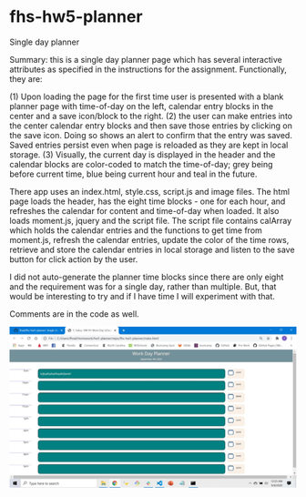 # fhs-hw5-planner
Single day planner 

Summary:  this is a single day planner page which has several interactive attributes as specified in the instructions for the assignment.  Functionally, they are:

(1) Upon loading the page for the first time user is presented with a blank planner page with time-of-day on the left, calendar entry blocks in the center and a save icon/block to the right.
(2) the user can make entries into the center calendar entry blocks and then save those entries by clicking on the save icon.  Doing so shows an alert to confirm that the entry was saved. Saved entries persist even when page is reloaded as they are kept in local storage. 
(3) Visually, the current day is displayed in the header and the calendar blocks are color-coded to match the time-of-day; grey being before current time, blue being current hour and teal in the future. 

There app uses an index.html, style.css, script.js and image files.  The html page loads the header, has the eight time blocks - one for each hour, and refreshes the calendar for content and time-of-day when loaded. It also loads moment.js, jquery and the script file.   The script file contains calArray which holds the calendar entries and the functions to get time from moment.js, refresh the calendar entries, update the color of the time rows, retrieve and store the calendar entries in local storage and listen to the save button for click action by the user. 

I did not auto-generate the planner time blocks since there are only eight and the requirement was for a single day, rather than multiple.  But, that would be interesting to try and if I have time I will experiment with that. 

Comments are in the code as well. 


![img](https://github.com/fhsal/fhs-hw5-planner/blob/master/fhs-planner-screenshot.jpg)






